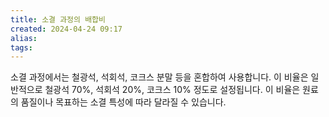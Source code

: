 ```yaml
---
title: 소결 과정의 배합비
created: 2024-04-24 09:17
alias:
tags:
---
```

소결 과정에서는 
철광석, 석회석, 코크스 분말 등을 혼합하여 사용합니다. 
이 비율은 일반적으로 
철광석 70%, 석회석 20%, 코크스 10% 정도로 설정됩니다. 
이 비율은 
원료의 품질이나 
목표하는 소결 특성에 따라 달라질 수 있습니다.


